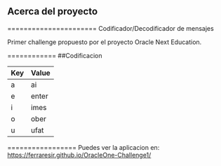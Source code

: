 ## Acerca del proyecto
======================
Codificador/Decodificador de mensajes

Primer challenge  propuesto por el proyecto Oracle Next Education.

============
##Codificacion

| Key           | Value                                                                |
| ----------------- | ------------------------------------------------------------------ |
| a |ai|
| e |enter|
| i |imes|
| o |ober|
| u |ufat|

=================
Puedes ver la aplicacion en: https://ferraresir.github.io/OracleOne-Challenge1/
